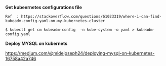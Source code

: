 **Get kubeernetes configurations file**

    Ref  : https://stackoverflow.com/questions/61023319/where-i-can-find-kubeadm-config-yaml-on-my-kubernetes-cluster

    $ kubectl get cm kubeadm-config  -n kube-system -o yaml > kubeadm-config.yaml



**Deploy MYSQL on kubernets**

https://medium.com/@midejoseph24/deploying-mysql-on-kubernetes-16758a42a746